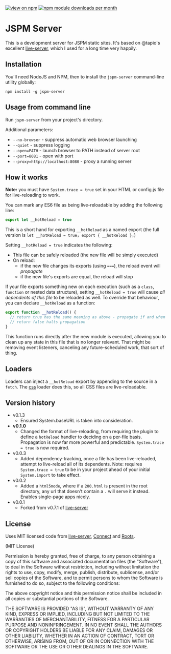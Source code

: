 [![view on npm](http://img.shields.io/npm/v/jspm-server.svg)](https://www.npmjs.org/package/jspm-server)
[![npm module downloads per month](http://img.shields.io/npm/dm/jspm-server.svg)](https://www.npmjs.org/package/jspm-server)

# JSPM Server

This is a development server for JSPM static sites. It's based on @tapio's excellent [live-server](https://github.com/tapio/live-server), which I used for a long time very happily.


## Installation

You'll need NodeJS and NPM, then to install the `jspm-server` command-line utility globally:

	npm install -g jspm-server

## Usage from command line

Run `jspm-server` from your project's directory.

Additional parameters:

* `--no-browser` - suppress automatic web browser launching
* `--quiet` - suppress logging
* `--open=PATH` - launch browser to PATH instead of server root
* `--port=8081` - open with port
* `--proxy=http://localhost:8080` - proxy a running server

## How it works

**Note:** you must have `System.trace = true` set in your HTML or config.js file for live-reloading to work.

You can mark any ES6 file as being live-reloadable by adding the following line:

```js
export let __hotReload = true
```

This is a short hand for exporting `__hotReload` as a named export (the full version is `let __hotReload = true; export { __hotReload };`)

Setting `__hotReload = true` indicates the following:

- This file can be safely reloaded (the new file will be simply executed)
- On reload:
  - if the new file changes its exports (using `===`), the reload event will *propagate*
  - if the new file's exports are equal, the reload will stop
   
If your file exports something new on each execution (such as a `class`, `function` or nested data structure), setting `__hotReload = true` will cause *all dependents of this file* to be reloaded as well. To override that behaviour, you can declare `__hotReload` as a function:

```js
export function __hotReload() {
  // return true has the same meaning as above - propagate if and when the exports change
  // return false halts propagation
}
```

This function runs directly after the new module is executed, allowing you to clean up any state in this file that is no longer relevant. That might be removing event listeners, canceling any future-scheduled work, that sort of thing.

## Loaders

Loaders can inject a `__hotReload` export by appending to the source in a `fetch`. The [css](https://github.com/geelen/jspm-loader-css) loader does this, so all CSS files are live-reloadable.


Version history
---------------

* v0.1.3
  - Ensured System.baseURL is taken into consideration.
* **v0.1.0**
  - Changed the format of live-reloading, from requiring the plugin to define a `hotReload` handler to deciding on a per-file basis. Propagation is now far more powerful and predictable. `System.trace = true` is now required.
* v0.0.3
	- Added dependency-tracking, once a file has been live-reloaded, attempt to live-reload all of its dependents.
	  Note: requires `System.trace = true` to be in your project ahead of your initial `System.import` to take effect.
* v0.0.2
	- Added a `html5mode`, where if a `200.html` is present in the root directory, any url that doesn't contain a `.` will serve it instead. Enables single-page apps nicely.
* v0.0.1
	- Forked from v0.7.1 of [live-server](https://github.com/tapio/live-server)


License
-------

Uses MIT licensed code from [live-server](https://github.com/tapio/live-server), [Connect](https://github.com/senchalabs/connect/) and  [Roots](https://github.com/jenius/roots).

(MIT License)

Permission is hereby granted, free of charge, to any person obtaining a copy of this software and associated documentation files (the "Software"), to deal in the Software without restriction, including without limitation the rights to use, copy, modify, merge, publish, distribute, sublicense, and/or sell copies of the Software, and to permit persons to whom the Software is furnished to do so, subject to the following conditions:

The above copyright notice and this permission notice shall be included in all copies or substantial portions of the Software.

THE SOFTWARE IS PROVIDED "AS IS", WITHOUT WARRANTY OF ANY KIND, EXPRESS OR IMPLIED, INCLUDING BUT NOT LIMITED TO THE WARRANTIES OF MERCHANTABILITY, FITNESS FOR A PARTICULAR PURPOSE AND NONINFRINGEMENT. IN NO EVENT SHALL THE AUTHORS OR COPYRIGHT HOLDERS BE LIABLE FOR ANY CLAIM, DAMAGES OR OTHER LIABILITY, WHETHER IN AN ACTION OF CONTRACT, TORT OR OTHERWISE, ARISING FROM, OUT OF OR IN CONNECTION WITH THE SOFTWARE OR THE USE OR OTHER DEALINGS IN THE SOFTWARE.
